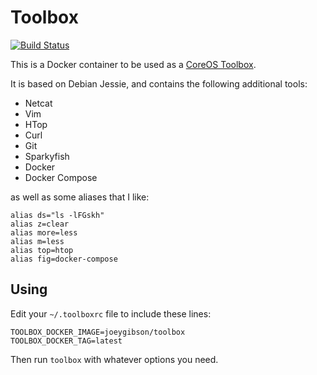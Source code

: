 # Toolbox

[![Build Status](https://travis-ci.org/joeygibson/toolbox.svg?branch=master)](https://travis-ci.org/joeygibson/toolbox)

This is a Docker container to be used as a [CoreOS Toolbox](https://github.com/coreos/toolbox).

It is based on Debian Jessie, and contains the following additional tools:

* Netcat
* Vim
* HTop
* Curl
* Git
* Sparkyfish
* Docker
* Docker Compose

as well as some aliases that I like:

    alias ds="ls -lFGskh"
    alias z=clear
    alias more=less
    alias m=less
    alias top=htop
    alias fig=docker-compose

## Using

Edit your `~/.toolboxrc` file to include these lines:

    TOOLBOX_DOCKER_IMAGE=joeygibson/toolbox
    TOOLBOX_DOCKER_TAG=latest

Then run `toolbox` with whatever options you need.

